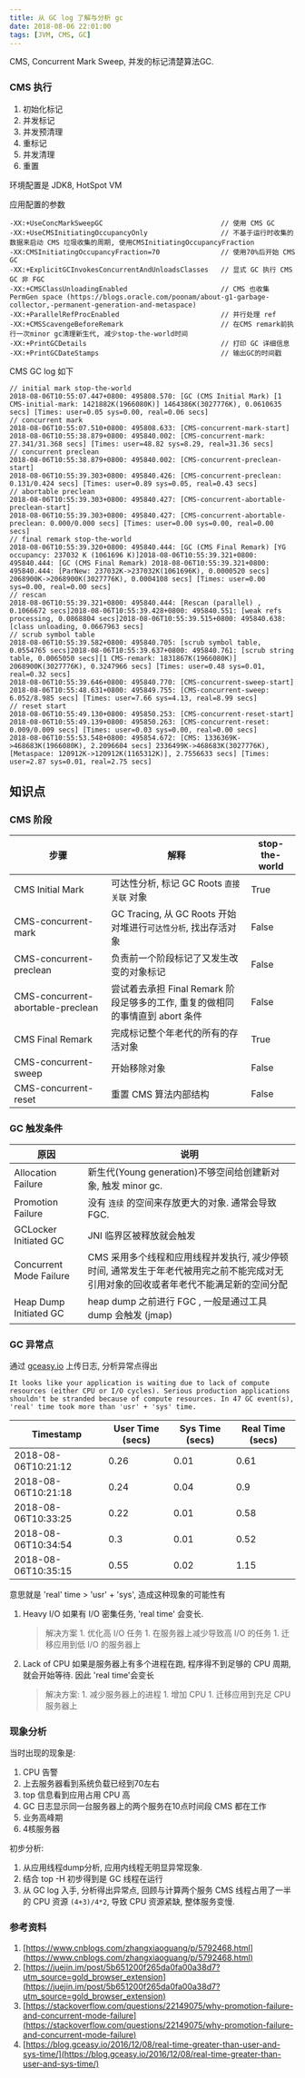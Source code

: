 ```yaml
---
title: 从 GC log 了解与分析 gc
date: 2018-08-06 22:01:00
tags: [JVM, CMS, GC]
---
```


CMS, Concurrent Mark Sweep, 并发的标记清楚算法GC.

### CMS 执行

1. 初始化标记
1. 并发标记
1. 并发预清理
1. 重标记
1. 并发清理
1. 重置

环境配置是 JDK8, HotSpot VM

应用配置的参数
```
-XX:+UseConcMarkSweepGC                             // 使用 CMS GC
-XX:+UseCMSInitiatingOccupancyOnly                  // 不基于运行时收集的数据来启动 CMS 垃圾收集的周期, 使用CMSInitiatingOccupancyFraction
-XX:CMSInitiatingOccupancyFraction=70               // 使用70%后开始 CMS GC
-XX:+ExplicitGCInvokesConcurrentAndUnloadsClasses   // 显式 GC 执行 CMS GC 非 FGC
-XX:+CMSClassUnloadingEnabled                       // CMS 也收集 PermGen space (https://blogs.oracle.com/poonam/about-g1-garbage-collector,-permanent-generation-and-metaspace)
-XX:+ParallelRefProcEnabled                         // 并行处理 ref
-XX:+CMSScavengeBeforeRemark                        // 在CMS remark前执行一次minor gc清理新生代, 减少stop-the-world时间
-XX:+PrintGCDetails                                 // 打印 GC 详细信息
-XX:+PrintGCDateStamps                              // 输出GC的时间戳
```

CMS GC log 如下
``` CMS GC log
// initial mark stop-the-world
2018-08-06T10:55:07.447+0800: 495808.570: [GC (CMS Initial Mark) [1 CMS-initial-mark: 1421882K(1966080K)] 1464386K(3027776K), 0.0610635 secs] [Times: user=0.05 sys=0.00, real=0.06 secs] 
// concurrent mark
2018-08-06T10:55:07.510+0800: 495808.633: [CMS-concurrent-mark-start]
2018-08-06T10:55:38.879+0800: 495840.002: [CMS-concurrent-mark: 27.341/31.368 secs] [Times: user=48.82 sys=8.29, real=31.36 secs] 
// concurrent preclean
2018-08-06T10:55:38.879+0800: 495840.002: [CMS-concurrent-preclean-start]
2018-08-06T10:55:39.303+0800: 495840.426: [CMS-concurrent-preclean: 0.131/0.424 secs] [Times: user=0.89 sys=0.05, real=0.43 secs] 
// abortable preclean
2018-08-06T10:55:39.303+0800: 495840.427: [CMS-concurrent-abortable-preclean-start]
2018-08-06T10:55:39.303+0800: 495840.427: [CMS-concurrent-abortable-preclean: 0.000/0.000 secs] [Times: user=0.00 sys=0.00, real=0.00 secs] 
// final remark stop-the-world
2018-08-06T10:55:39.320+0800: 495840.444: [GC (CMS Final Remark) [YG occupancy: 237032 K (1061696 K)]2018-08-06T10:55:39.321+0800: 495840.444: [GC (CMS Final Remark) 2018-08-06T10:55:39.321+0800: 495840.444: [ParNew: 237032K->237032K(1061696K), 0.0000520 secs] 2068900K->2068900K(3027776K), 0.0004108 secs] [Times: user=0.00 sys=0.00, real=0.00 secs] 
// rescan
2018-08-06T10:55:39.321+0800: 495840.444: [Rescan (parallel) , 0.1066672 secs]2018-08-06T10:55:39.428+0800: 495840.551: [weak refs processing, 0.0868804 secs]2018-08-06T10:55:39.515+0800: 495840.638: [class unloading, 0.0667963 secs]
// scrub symbol table
2018-08-06T10:55:39.582+0800: 495840.705: [scrub symbol table, 0.0554765 secs]2018-08-06T10:55:39.637+0800: 495840.761: [scrub string table, 0.0065050 secs][1 CMS-remark: 1831867K(1966080K)] 2068900K(3027776K), 0.3247966 secs] [Times: user=0.48 sys=0.01, real=0.32 secs] 
2018-08-06T10:55:39.646+0800: 495840.770: [CMS-concurrent-sweep-start]
2018-08-06T10:55:48.631+0800: 495849.755: [CMS-concurrent-sweep: 6.052/8.985 secs] [Times: user=7.66 sys=4.13, real=8.99 secs] 
// reset start
2018-08-06T10:55:49.130+0800: 495850.253: [CMS-concurrent-reset-start]
2018-08-06T10:55:49.139+0800: 495850.263: [CMS-concurrent-reset: 0.009/0.009 secs] [Times: user=0.03 sys=0.00, real=0.00 secs] 
2018-08-06T10:55:53.548+0800: 495854.672: [CMS: 1336369K->468683K(1966080K), 2.2096604 secs] 2336499K->468683K(3027776K), [Metaspace: 120912K->120912K(1165312K)], 2.7556633 secs] [Times: user=2.87 sys=0.01, real=2.75 secs] 

```

## 知识点

### CMS 阶段

步骤 | 解释 | stop-the-world
---------|----------|---------
 CMS Initial Mark | 可达性分析, 标记 GC Roots `直接关联` 对象 | True
 CMS-concurrent-mark | GC Tracing, 从 GC Roots 开始对堆进行`可达性分析`, 找出存活对象| False
 CMS-concurrent-preclean | 负责前一个阶段标记了又发生改变的对象标记 | False
 CMS-concurrent-abortable-preclean | 尝试着去承担 Final Remark 阶段足够多的工作, 重复的做相同的事情直到 abort 条件 | False 
 CMS Final Remark | 完成标记整个年老代的所有的存活对象 | True
 CMS-concurrent-sweep | 开始移除对象 | False
 CMS-concurrent-reset | 重置 CMS 算法内部结构 | False

### GC 触发条件

原因 | 说明 
---------|----------
 Allocation Failure | 新生代(Young generation)不够空间给创建新对象, 触发 minor gc.
 Promotion Failure | 没有 `连续` 的空间来存放更大的对象. 通常会导致 FGC.
 GCLocker Initiated GC | JNI 临界区被释放就会触发
 Concurrent Mode Failure | CMS 采用多个线程和应用线程并发执行, 减少停顿时间, 通常发生于年老代被用完之前不能完成对无引用对象的回收或者年老代不能满足新的空间分配
 Heap Dump Initiated GC | heap dump 之前进行 FGC , 一般是通过工具 dump 会触发 (jmap)

### GC 异常点

通过 [gceasy.io](gceasy.io) 上传日志, 分析异常点得出

`It looks like your application is waiting due to lack of compute resources (either CPU or I/O cycles). Serious production applications shouldn't be stranded because of compute resources. In 47 GC event(s), 'real' time took more than 'usr' + 'sys' time.`

Timestamp | User Time (secs) | Sys Time (secs) | Real Time (secs)
---------|----------|---------|--------
2018-08-06T10:21:12 | 0.26 | 0.01 | 0.61
2018-08-06T10:21:18 | 0.24 | 0.04 | 0.9
2018-08-06T10:33:25 | 0.22 | 0.01 | 0.58
2018-08-06T10:34:54 | 0.3 | 0.01 | 0.52
2018-08-06T10:35:15 | 0.55 | 0.02 | 1.15

意思就是 'real' time > 'usr' + 'sys', 造成这种现象的可能性有

1. Heavy I/O 
如果有 I/O 密集任务, 'real time' 会变长.
    > 解决方案
        1. 优化高 I/O 任务
        1. 在服务器上减少导致高 I/O 的任务
        1. 迁移应用到低 I/O 的服务器上
2. Lack of CPU
如果是服务器上有多个进程在跑, 程序得不到足够的 CPU 周期, 就会开始等待. 因此 'real time'会变长
    > 解决方案:
        1. 减少服务器上的进程
        1. 增加 CPU
        1. 迁移应用到充足 CPU 服务器上

### 现象分析

当时出现的现象是:
1. CPU 告警
1. 上去服务器看到系统负载已经到70左右
1. top 信息看到应用占用 CPU 高
1. GC 日志显示同一台服务器上的两个服务在10点时间段 CMS 都在工作
1. 业务高峰期
1. 4核服务器

初步分析: 
1. 从应用线程dump分析, 应用内线程无明显异常现象. 
1. 结合 top -H 初步得到是 GC 线程在运行
1. 从 GC log 入手, 分析得出异常点, 回顾与计算两个服务 CMS 线程占用了一半的 CPU 资源 `(4+3)/4*2`, 导致 CPU 资源紧缺, 整体服务变慢.



### 参考资料

1. [https://www.cnblogs.com/zhangxiaoguang/p/5792468.html](https://www.cnblogs.com/zhangxiaoguang/p/5792468.html)
1. [https://juejin.im/post/5b651200f265da0fa00a38d7?utm_source=gold_browser_extension](https://juejin.im/post/5b651200f265da0fa00a38d7?utm_source=gold_browser_extension)
1. [https://stackoverflow.com/questions/22149075/why-promotion-failure-and-concurrent-mode-failure](https://stackoverflow.com/questions/22149075/why-promotion-failure-and-concurrent-mode-failure)
1. [https://blog.gceasy.io/2016/12/08/real-time-greater-than-user-and-sys-time/](https://blog.gceasy.io/2016/12/08/real-time-greater-than-user-and-sys-time/)